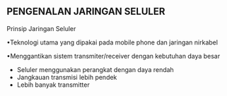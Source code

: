## PENGENALAN JARINGAN SELULER

Prinsip Jaringan Seluler

•Teknologi utama yang dipakai pada mobile phone dan
jaringan nirkabel

•Menggantikan sistem transmiter/receiver dengan
kebutuhan daya besar
- Seluler menggunakan perangkat dengan daya rendah
- Jangkauan transmisi lebih pendek
- Lebih banyak transmitter
